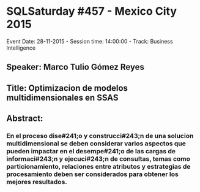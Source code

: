 # SQLSaturday #457 - Mexico City 2015
Event Date: 28-11-2015 - Session time: 14:00:00 - Track: Business Intelligence
## Speaker: Marco Tulio Gómez Reyes
## Title: Optimizacion de modelos multidimensionales en SSAS
## Abstract:
### En el proceso dise#241;o y construcci#243;n de una solucion multidimensional se deben considerar varios aspectos que pueden impactar en el desempe#241;o de las cargas de informaci#243;n y ejecuci#243;n de consultas, temas como particionamiento, relaciones entre atributos y estrategias de procesamiento deben ser considerados para obtener los mejores resultados.
